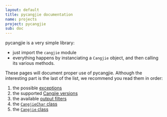 ```yaml
---
layout: default
title: pycangjie documentation
name: projects
project: pycangjie
sub: doc
---
```


pycangjie is a very simple library:

* just import the `cangjie` module
* everything happens by instanciating a `Cangjie` object, and then calling
  its various methods.

These pages will document proper use of pycangjie. Although the interesting
part is the last of the list, we recommend you read them in order:

1. the possible [exceptions](errors.html)
2. the supported [Cangjie versions](versions.html)
3. the available [output filters](filters.html)
4. the [`CangjieChar` class](cangjiechar.html)
6. the [`Cangjie` class](cangjie.html)
